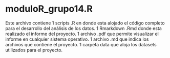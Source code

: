 # moduloR_grupo14.R
Este archivo contiene 
1 scripts .R en donde esta alojado el código completo para el desarrollo del análisis de los datos.
1 Rmarkdown .Rmd donde esta realizado el informe del proyecto. 
1 archivo .pdf que  permite visualizar el informe en cualquier sistema operativo.
1 archivo .md que indica los archivos que contiene el proyecto.
1 carpeta data que aloja los datasets utilizados para el proyecto.
